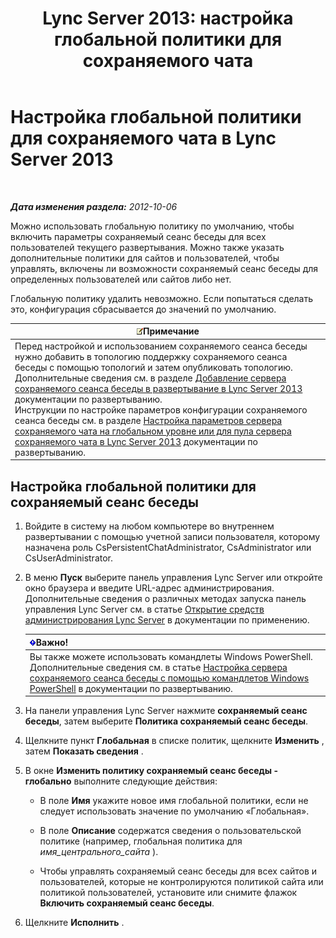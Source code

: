 ﻿---
title: 'Lync Server 2013: настройка глобальной политики для сохраняемого чата'
TOCTitle: Настройка глобальной политики для сохраняемого чата
ms:assetid: 6176eb5c-19de-4c07-bcc0-2e38f8965966
ms:mtpsurl: https://technet.microsoft.com/ru-ru/library/JJ204951(v=OCS.15)
ms:contentKeyID: 49309936
ms.date: 05/19/2016
mtps_version: v=OCS.15
ms.translationtype: HT
---

# Настройка глобальной политики для сохраняемого чата в Lync Server 2013

 

_**Дата изменения раздела:** 2012-10-06_

Можно использовать глобальную политику по умолчанию, чтобы включить параметры сохраняемый сеанс беседы для всех пользователей текущего развертывания. Можно также указать дополнительные политики для сайтов и пользователей, чтобы управлять, включены ли возможности сохраняемый сеанс беседы для определенных пользователей или сайтов либо нет.

Глобальную политику удалить невозможно. Если попытаться сделать это, конфигурация сбрасывается до значений по умолчанию.

<table>
<thead>
<tr class="header">
<th><img src="images/Gg398412.note(OCS.15).gif" title="note" alt="note" />Примечание</th>
</tr>
</thead>
<tbody>
<tr class="odd">
<td>Перед настройкой и использованием сохраняемого сеанса беседы нужно добавить в топологию поддержку сохраняемого сеанса беседы с помощью топологий и затем опубликовать топологию. Дополнительные сведения см. в разделе <a href="lync-server-2013-adding-persistent-chat-server-to-your-deployment.md">Добавление сервера сохраняемого сеанса беседы в развертывание в Lync Server 2013</a> документации по развертыванию.<br />
Инструкции по настройке параметров конфигурации сохраняемого сеанса беседы см. в разделе <a href="lync-server-2013-configure-persistent-chat-server-options-globally-or-for-persistent-chat-server-pool.md">Настройка параметров сервера сохраняемого чата на глобальном уровне или для пула сервера сохраняемого чата в Lync Server 2013</a> документации по развертыванию.</td>
</tr>
</tbody>
</table>


## Настройка глобальной политики для сохраняемый сеанс беседы

1.  Войдите в систему на любом компьютере во внутреннем развертывании с помощью учетной записи пользователя, которому назначена роль CsPersistentChatAdministrator, CsAdministrator или CsUserAdministrator.

2.  В меню **Пуск** выберите панель управления Lync Server или откройте окно браузера и введите URL-адрес администрирования. Дополнительные сведения о различных методах запуска панель управления Lync Server см. в статье [Открытие средств администрирования Lync Server](lync-server-2013-open-lync-server-administrative-tools.md) в документации по применению.
    
    <table>
    <thead>
    <tr class="header">
    <th><img src="images/JJ618369.important(OCS.15).gif" title="important" alt="important" />Важно!</th>
    </tr>
    </thead>
    <tbody>
    <tr class="odd">
    <td>Вы также можете использовать командлеты Windows PowerShell. Дополнительные сведения см. в статье <a href="configuring-persistent-chat-server-by-using-windows-powershell-cmdlets.md">Настройка сервера сохраняемого сеанса беседы с помощью командлетов Windows PowerShell</a> в документации по развертыванию.</td>
    </tr>
    </tbody>
    </table>


3.  На панели управления Lync Server нажмите **сохраняемый сеанс беседы**, затем выберите **Политика сохраняемый сеанс беседы**.

4.  Щелкните пункт **Глобальная** в списке политик, щелкните **Изменить** , затем **Показать сведения** .

5.  В окне **Изменить политику сохраняемый сеанс беседы - глобально** выполните следующие действия:
    
      - В поле **Имя** укажите новое имя глобальной политики, если не следует использовать значение по умолчанию «Глобальная».
    
      - В поле **Описание** содержатся сведения о пользовательской политике (например, глобальная политика для *имя\_центрального\_сайта* ).
    
      - Чтобы управлять сохраняемый сеанс беседы для всех сайтов и пользователей, которые не контролируются политикой сайта или политикой пользователей, установите или снимите флажок **Включить сохраняемый сеанс беседы**.

6.  Щелкните **Исполнить** .

